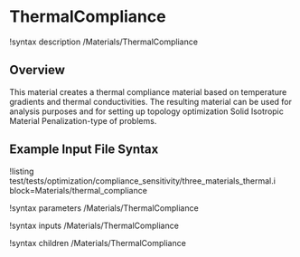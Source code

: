 # ThermalCompliance

!syntax description /Materials/ThermalCompliance

## Overview

This material creates a thermal compliance material based on temperature gradients and
thermal conductivities. The resulting material can be used for analysis purposes and for
setting up topology optimization Solid Isotropic Material Penalization-type of problems.

## Example Input File Syntax

!listing test/tests/optimization/compliance_sensitivity/three_materials_thermal.i block=Materials/thermal_compliance

!syntax parameters /Materials/ThermalCompliance

!syntax inputs /Materials/ThermalCompliance

!syntax children /Materials/ThermalCompliance
